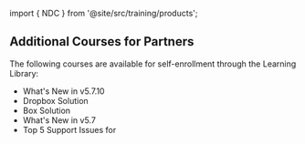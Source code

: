 import { NDC } from '@site/src/training/products';

## Additional <NDC /> Courses for Partners

The following courses are available for self-enrollment through the Learning Library:

* What's New in <NDC /> v5.7.10
* <NDC /> Dropbox Solution
* <NDC /> Box Solution
* What's New in <NDC /> v5.7
* Top 5 Support Issues for <NDC />
